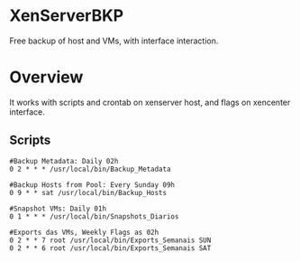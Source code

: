 # XenServerBKP

Free backup of host and VMs, with interface interaction.

# Overview

It works with scripts and crontab on xenserver host, and flags on xencenter interface.

## Scripts
````shel
#Backup Metadata: Daily 02h
0 2 * * * /usr/local/bin/Backup_Metadata

#Backup Hosts from Pool: Every Sunday 09h
0 9 * * sat /usr/local/bin/Backup_Hosts

#Snapshot VMs: Daily 01h
0 1 * * * /usr/local/bin/Snapshots_Diarios

#Exports das VMs, Weekly Flags as 02h
0 2 * * 7 root /usr/local/bin/Exports_Semanais SUN
0 2 * * 6 root /usr/local/bin/Exports_Semanais SAT
````
